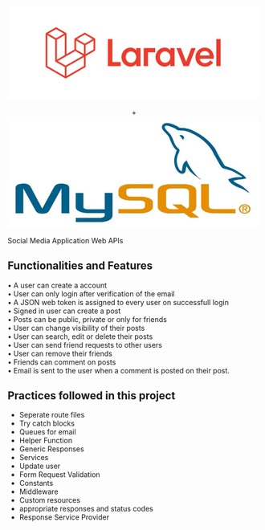<p margin = "auto">
  <img src="laravel.jpg" width="500" />
  <center>+</center>   
  <img src="mySQL.jpeg" width="500" /> 
</p>

Social Media Application Web APIs

## Functionalities and Features

• A user can create a account <br>
• User can only login after verification of the email <br>
• A JSON web token is assigned to every user on successfull login <br>
• Signed in user can create a post <br>
• Posts can be public, private or only for friends <br>
• User can change visibility of their posts <br>
• User can search, edit or delete their posts <br>
• User can send friend requests to other users <br>
• User can remove their friends <br>
• Friends can comment on posts <br>
• Email is sent to the user when a comment is posted on their post. <br>

## Practices followed in this project
- Seperate route files
- Try catch blocks
- Queues for email
- Helper Function
- Generic Responses
- Services
- Update user
- Form Request Validation
- Constants
- Middleware
- Custom resources
- appropriate responses and status codes
- Response Service Provider